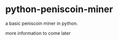 python-peniscoin-miner
======================

a basic peniscoin miner in python.

more information to come later
